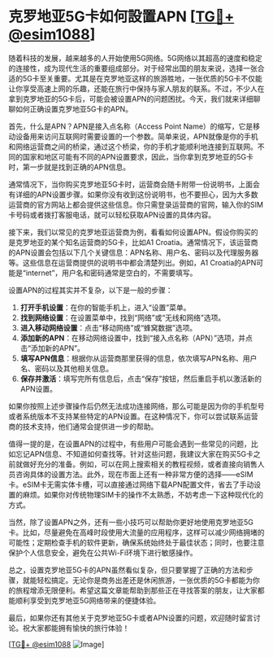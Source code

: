 # 克罗地亚5G卡如何設置APN [[TG💪+ @esim1088](https://t.me/s/esim1088)]

随着科技的发展，越来越多的人开始使用5G网络。5G网络以其超高的速度和稳定的连接性，成为现代生活的重要组成部分。对于经常出国的朋友来说，选择一张合适的5G卡至关重要。尤其是在克罗地亚这样的旅游胜地，一张优质的5G卡不仅能让你享受高速上网的乐趣，还能在旅行中保持与家人朋友的联系。不过，不少人在拿到克罗地亚的5G卡后，可能会被设置APN的问题困扰。今天，我们就来详细聊聊如何正确设置克罗地亚5G卡的APN。

首先，什么是APN？APN是接入点名称（Access Point Name）的缩写，它是移动设备用来访问互联网时需要设置的一个参数。简单来说，APN就像是你的手机和网络运营商之间的桥梁，通过这个桥梁，你的手机才能顺利地连接到互联网。不同的国家和地区可能有不同的APN设置要求，因此，当你拿到克罗地亚的5G卡时，第一步就是找到正确的APN信息。

通常情况下，当你购买克罗地亚5G卡时，运营商会随卡附带一份说明书，上面会有详细的APN设置步骤。如果你没有收到这份说明书，也不要担心，因为大多数运营商的官方网站上都会提供这些信息。你只需登录运营商的官网，输入你的SIM卡号码或者拨打客服电话，就可以轻松获取APN设置的具体内容。

接下来，我们以常见的克罗地亚运营商为例，看看如何设置APN。假设你购买的是克罗地亚的某个知名运营商的5G卡，比如A1 Croatia。通常情况下，该运营商的APN设置会包括以下几个关键信息：APN名称、用户名、密码以及代理服务器等。这些信息在运营商提供的说明书中都会清楚列出。例如，A1 Croatia的APN可能是“internet”，用户名和密码通常是空白的，不需要填写。

设置APN的过程其实并不复杂，以下是一般的步骤：

1. **打开手机设置**：在你的智能手机上，进入“设置”菜单。
2. **找到网络设置**：在设置菜单中，找到“网络”或“无线和网络”选项。
3. **进入移动网络设置**：点击“移动网络”或“蜂窝数据”选项。
4. **添加新的APN**：在移动网络设置中，找到“接入点名称（APN）”选项，并点击“添加新的APN”。
5. **填写APN信息**：根据你从运营商那里获得的信息，依次填写APN名称、用户名、密码以及其他相关信息。
6. **保存并激活**：填写完所有信息后，点击“保存”按钮，然后重启手机以激活新的APN设置。

如果你按照上述步骤操作后仍然无法成功连接网络，那么可能是因为你的手机型号或者系统版本不支持某些特定的APN设置。在这种情况下，你可以尝试联系运营商的技术支持，他们通常会提供进一步的帮助。

值得一提的是，在设置APN的过程中，有些用户可能会遇到一些常见的问题，比如忘记APN信息、不知道如何查找等。针对这些问题，我建议大家在购买5G卡之前就做好充分的准备。例如，可以在网上搜索相关的教程视频，或者直接向销售人员咨询具体的设置方法。此外，现在市面上还有一种非常方便的选择——eSIM卡。eSIM卡无需实体卡槽，可以直接通过网络下载APN配置文件，省去了手动设置的麻烦。如果你对传统物理SIM卡的操作不太熟悉，不妨考虑一下这种现代化的方式。

当然，除了设置APN之外，还有一些小技巧可以帮助你更好地使用克罗地亚5G卡。比如，尽量避免在高峰时段使用大流量的应用程序，这样可以减少网络拥堵的可能性；定期检查手机的软件更新，确保系统始终处于最佳状态；同时，也要注意保护个人信息安全，避免在公共Wi-Fi环境下进行敏感操作。

总之，设置克罗地亚5G卡的APN虽然看似复杂，但只要掌握了正确的方法和步骤，就能轻松搞定。无论你是商务出差还是休闲旅游，一张优质的5G卡都能为你的旅程增添无限便利。希望这篇文章能帮助到那些正在寻找答案的朋友，让大家都能顺利享受到克罗地亚5G网络带来的便捷体验。

最后，如果你还有其他关于克罗地亚5G卡或者APN设置的问题，欢迎随时留言讨论。祝大家都能拥有愉快的旅行体验！

[[TG💪+ @esim1088](https://t.me/s/esim1088) ![Image](https://i.postimg.cc/4NQfJmqS/Snipaste-2025-05-13-00-14-12.png)]